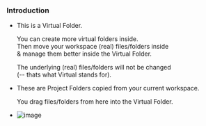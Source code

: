### Introduction

- This is a Virtual Folder.

  You can create more virtual folders inside. \
  Then move your workspace (real) files/folders inside \
  & manage them better inside the Virtual Folder. 

  The underlying (real) files/folders will not be changed \
  (-- thats what Virtual stands for).

- These are Project Folders copied from your current workspace.

  You drag files/folders from here into the Virtual Folder.

- ![image](https://github.com/Norlandz/virtualfoldervsc/assets/43581880/16703b54-49cc-46cb-909d-dc4f1428e75d)
